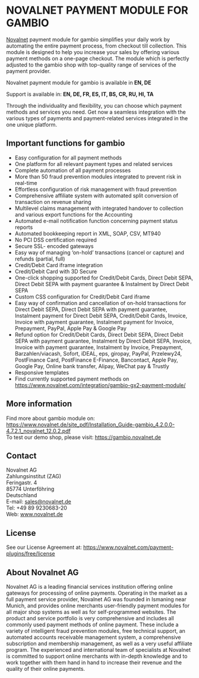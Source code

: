 # NOVALNET PAYMENT MODULE FOR GAMBIO
<a href="https://www.novalnet.de/">Novalnet</a> payment module for gambio simplifies your daily work by automating the entire payment process, from checkout till collection. This module is designed to help you increase your sales by offering various payment methods on a one-page checkout. The module which is perfectly adjusted to the gambio shop with top-quality range of services of the payment provider.

Novalnet payment module for gambio is available in <b>EN, DE</b>

Support is available in: <b> EN, DE, FR, ES, IT, BS, CR, RU, HI, TA</b>

Through the individuality and flexibility, you can choose which payment methods and services you need. Get now a seamless integration with the various types of payments and payment-related services integrated in the one unique platform.

## Important functions for gambio
* Easy configuration for all payment methods
* One platform for all relevant payment types and related services
* Complete automation of all payment processes
* More than 50 fraud prevention modules integrated to prevent risk in real-time
* Effortless configuration of risk management with fraud prevention
* Comprehensive affiliate system with automated split conversion of transaction on revenue sharing
* Multilevel claims management with integrated handover to collection and various export functions for the Accounting
* Automated e-mail notification function concerning payment status reports
* Automated bookkeeping report in XML, SOAP, CSV, MT940
* No PCI DSS certification required
* Secure SSL- encoded gateways
* Easy way of managing ‘on-hold’ transactions (cancel or capture) and refunds (partial, full)
* Credit/Debit Card iframe integration
* Credit/Debit Card with 3D Secure
* One-click shopping supported for Credit/Debit Cards, Direct Debit SEPA, Direct Debit SEPA with payment guarantee & Instalment by Direct Debit SEPA
* Custom CSS configuration for Credit/Debit Card iframe
* Easy way of confirmation and cancellation of on-hold transactions for Direct Debit SEPA, Direct Debit SEPA with payment guarantee, Instalment payment for Direct Debit SEPA, Credit/Debit Cards, Invoice, Invoice with payment guarantee, Instalment payment for Invoice, Prepayment, PayPal, Apple Pay & Google Pay
* Refund option for Credit/Debit Cards, Direct Debit SEPA, Direct Debit SEPA with payment guarantee, Instalment by Direct Debit SEPA, Invoice, Invoice with payment guarantee, Instalment by Invoice, Prepayment, Barzahlen/viacash, Sofort, iDEAL, eps, giropay, PayPal, Przelewy24, PostFinance Card, PostFinance E-Finance, Bancontact, Apple Pay, Google Pay, Online bank transfer, Alipay, WeChat pay & Trustly
* Responsive templates
* Find currently supported payment methods on https://www.novalnet.com/integration/gambio-gx2-payment-module/

## More information
Find more about gambio module on: https://www.novalnet.de/site_pdf/Installation_Guide-gambio_4.2.0.0-4.7.2.1_novalnet_12.0.2.pdf<br>
To test our demo shop, please visit: https://gambio.novalnet.de

## Contact
Novalnet AG<br>
Zahlungsinstitut (ZAG)<br>
Feringastr. 4 <br>
85774 Unterföhring <br>
Deutschland<br>
E-mail: sales@novalnet.de<br>
Tel: +49 89 9230683-20<br>
Web: www.novalnet.de

## License
See our License Agreement at: https://www.novalnet.com/payment-plugins/free/license

## About Novalnet AG
Novalnet AG is a leading financial services institution offering online gateways for processing of online payments. Operating in the market as a full payment service provider, Novalnet AG was founded in Ismaning near Munich, and provides online merchants user-friendly payment modules for all major shop systems as well as for self-programmed websites. The product and service portfolio is very comprehensive and includes all commonly used payment methods of online payment. These include a variety of intelligent fraud prevention modules, free technical support, an automated accounts receivable management system, a comprehensive subscription and membership management, as well as a very useful affiliate program. The experienced and international team of specialists at Novalnet is committed to support online merchants with in-depth knowledge and to work together with them hand in hand to increase their revenue and the quality of their online payments.
